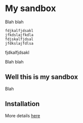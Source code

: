 My sandbox
==========

Blah blah

	fdjkalfjdsakl
	jfkdslajfkdla
	fdjskalfjdsal
	jfdkslajfdlsa

fjdkalfjdsakl


Blah blah


Well this is my sandbox
-----------------------

Blah 


Installation
------------

More details [here](INSTALL.md)
